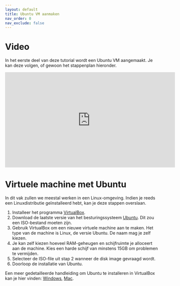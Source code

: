 ```yaml
---
layout: default
title: Ubuntu VM aanmaken
nav_order: 0
nav_exclude: false
---
```


# Video

In het eerste deel van deze tutorial wordt een Ubuntu VM aangemaakt.
Je kan deze volgen, of gewoon het stappenplan hieronder.

<iframe width="560" height="315" src="https://www.youtube-nocookie.com/embed/kzrfRC0TaYg" title="YouTube video player" frameborder="0" allow="accelerometer; autoplay; clipboard-write; encrypted-media; gyroscope; picture-in-picture" allowfullscreen></iframe>

# Virtuele machine met Ubuntu

In dit vak zullen we meestal werken in een Linux-omgeving. Indien je reeds een Linuxdistributie geïnstalleerd hebt, kan je deze stappen overslaan.

1. Installeer het programma [VirtualBox](https://www.virtualbox.org/wiki/Downloads).
2. Download de laatste versie van het besturingssysteem [Ubuntu](https://ubuntu.com/download/desktop). Dit zou een ISO-bestand moeten zijn.
3. Gebruik VirtualBox om een nieuwe virtuele machine aan te maken. Het type van de machine is Linux, de versie Ubuntu. De naam mag je zelf kiezen.
4. Je kan zelf kiezen hoeveel RAM-geheugen en schijfruimte je alloceert aan de machine. Kies een harde schijf van minstens 15GB om problemen te vermijden.
5. Selecteer de ISO-file uit stap 2 wanneer de disk image gevraagd wordt.
6. Doorloop de installatie van Ubuntu.

Een meer gedetailleerde handleiding om Ubuntu te installeren in VirtualBox kan je hier vinden: [Windows](https://itsfoss.com/install-linux-in-virtualbox/),
[Mac](https://www.dev2qa.com/how-to-install-ubuntu-on-virtualbox-mac/).
